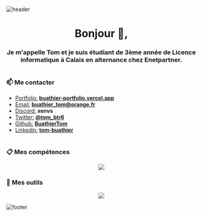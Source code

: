 ![header](https://capsule-render.vercel.app/api?type=waving&color=gradient&customColorList=0,2,2,5,30)

<h1 align="center"> Bonjour 👋,</h1>
<h3 align="center"> Je m'appelle Tom et je suis étudiant de 3ème année de Licence informatique à Calais en alternance chez Enetpartner. </h3>

#

<h3 align="left">📫 Me contacter</h3>

- <u>Portfolio:</u> **[buathier-portfolio.vercel.app](https://buathier-portfolio.vercel.app/)**
- <u>Email:</u> **buathier_tom@orange.fr**
- <u>Discord:</u> **xenvs**
- <u>Twitter:</u> **[@tom_btr6](https://twitter.com/tom_btr6)**
- <u>Github:</u> **[BuathierTom](https://github.com/BuathierTom)**
- <u>Linkedin:</u> **[tom-buathier](https://www.linkedin.com/in/tom-buathier/)**

#
<!-- https://github.com/tandpfun/skill-icons -->
<h3 align="left">📋 Mes compétences</h3>

<p align="center">
  <a href="https://skillicons.dev">
    <img src="https://skillicons.dev/icons?i=py,java,html,css,php,nodejs,ts,js,nextjs,symfony,postgres,flutter,gradle,c&theme=light" />
  </a>
</p>

<h3 align="left">🔧 Mes outils</h3>

<p align="center">
  <a href="https://skillicons.dev">
    <img src="https://skillicons.dev/icons?i=vscode,idea,androidstudio,visualstudio,docker,mongodb,figma,stackoverflow,discord,github&theme=light" />
  </a>
</p>

![footer](https://capsule-render.vercel.app/api?type=waving&section=footer&color=gradient&customColorList=0,2,2,5,30)
